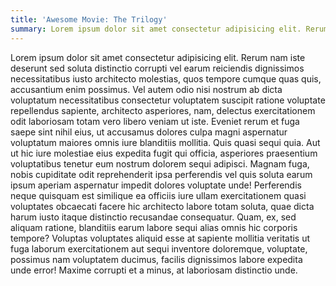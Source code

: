```yaml
---
title: 'Awesome Movie: The Trilogy'
summary: Lorem ipsum dolor sit amet consectetur adipisicing elit. Rerum nam iste deserunt sed soluta
---
```

<!-- cSpell: disable -->
Lorem ipsum dolor sit amet consectetur adipisicing elit. Rerum nam iste deserunt sed soluta
distinctio corrupti vel earum reiciendis dignissimos necessitatibus iusto architecto molestias,
quos tempore cumque quas quis, accusantium enim possimus. Vel autem odio nisi nostrum ab dicta
voluptatum necessitatibus consectetur voluptatem suscipit ratione voluptate repellendus sapiente,
architecto asperiores, nam, delectus exercitationem odit laboriosam totam vero libero veniam ut
iste. Eveniet rerum et fuga saepe sint nihil eius, ut accusamus dolores culpa magni aspernatur
voluptatum maiores omnis iure blanditiis mollitia. Quis quasi sequi quia. Aut ut hic iure
molestiae eius expedita fugit qui officia, asperiores praesentium voluptatibus tenetur eum nostrum
dolorem sequi adipisci. Magnam fuga, nobis cupiditate odit reprehenderit ipsa perferendis vel quis
soluta earum ipsum aperiam aspernatur impedit dolores voluptate unde! Perferendis neque quisquam
est similique ea officiis iure ullam exercitationem quasi voluptates obcaecati facere hic
architecto labore totam soluta, quae dicta harum iusto itaque distinctio recusandae consequatur.
Quam, ex, sed aliquam ratione, blanditiis earum labore sequi alias omnis hic corporis tempore?
Voluptas voluptates aliquid esse at sapiente mollitia veritatis ut fuga laborum exercitationem aut
sequi inventore doloremque, voluptate, possimus nam voluptatem ducimus, facilis dignissimos labore
expedita unde error! Maxime corrupti et a minus, at laboriosam distinctio unde.
